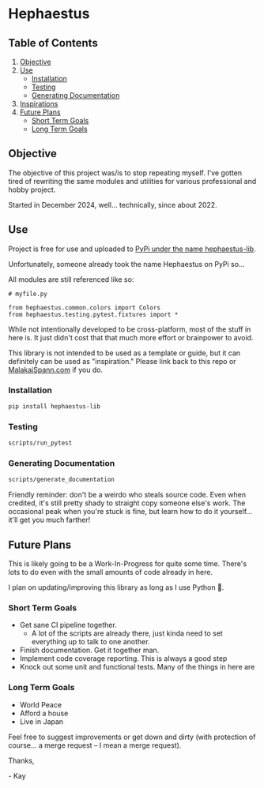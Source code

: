 # Hephaestus

## Table of Contents
1. [Objective](#objective)
2. [Use](#use)
    - [Installation](#installation)
    - [Testing](#testing)
    - [Generating Documentation](#generating-documentation)
3. [Inspirations](#inspirations)
4. [Future Plans](#future-plans)
    - [Short Term Goals](#short-term-goals)
    - [Long Term Goals](#long-term-goals)


## Objective

The objective of this project was/is to stop repeating myself. I've gotten tired of rewriting the same modules and utilities
for various professional and hobby project.

Started in December 2024, well... technically, since about 2022.

## Use

Project is free for use and uploaded to [PyPi under the name hephaestus-lib](https://pypi.org/project/hephaestus-lib/).

Unfortunately, someone already took the name Hephaestus on PyPi so...

All modules are still referenced like so:

```
# myfile.py

from hephaestus.common.colors import Colors
from hephaestus.testing.pytest.fixtures import *

```

While not intentionally developed to be cross-platform, most of the stuff in here is. It just didn't cost that that much more effort 
or brainpower to avoid.

This library is not intended to be used as a template or guide, but it can definitely can be used as "inspiration." Please link back to this repo or [MalakaiSpann.com](https://malakaispann.com) if you do.

### Installation

```bash
pip install hephaestus-lib
```

### Testing

```bash
scripts/run_pytest
```

### Generating Documentation
```bash
scripts/generate_documentation
```

Friendly reminder: don't be a weirdo who steals source code. Even when credited, it's still pretty shady to straight copy someone else's work. The occasional peak when you're stuck is fine, but learn how to do it yourself... it'll get you much farther!

## Future Plans

This is likely going to be a Work-In-Progress for quite some time. There's lots to do even with the small amounts of 
code already in here.

I plan on updating/improving this library as long as I use Python 🙂.  

### Short Term Goals
- Get sane CI pipeline together.
    - A lot of the scripts are already there, just kinda need to set everything up to talk to one another.
- Finish documentation. Get it together man.
- Implement code coverage reporting. This is always a good step
- Knock out some unit and functional tests. Many of the things in here are 

### Long Term Goals
- World Peace
- Afford a house
- Live in Japan

Feel free to suggest improvements or get down and dirty (with protection of course... a merge request – I mean a merge request).

Thanks, 

\- Kay